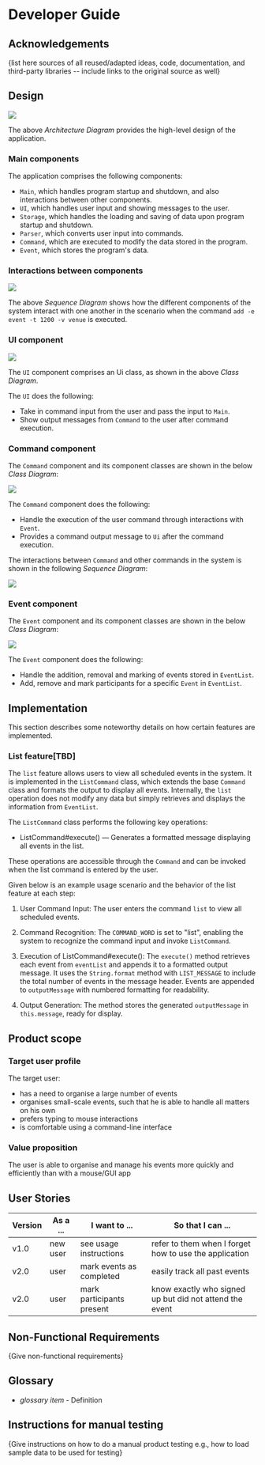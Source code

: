 # Developer Guide

## Acknowledgements

{list here sources of all reused/adapted ideas, code, documentation, and third-party libraries -- include links to the original source as well}

## Design

<img src = "images/ArchitectureDiagram.png">

The above _Architecture Diagram_ provides the high-level design of the application.

### Main components

The application comprises the following components:

* `Main`, which handles program startup and shutdown, and also interactions between other components.
* `UI`, which handles user input and showing messages to the user.
* `Storage`, which handles the loading and saving of data upon program startup and shutdown.
* `Parser`, which converts user input into commands.
* `Command`, which are executed to modify the data stored in the program.
* `Event`, which stores the program's data.

### Interactions between components

<img src = "images/ArchitectureSequenceDiagram.png">

The above _Sequence Diagram_ shows how the different components of the system interact with one
another in the scenario when the command `add -e event -t 1200 -v venue` is executed.

### UI component

<img src = "images/UiClassDiagram.png">

The `UI` component comprises an Ui class, as shown in the above _Class Diagram_.

The `UI` does the following:

* Take in command input from the user and pass the input to `Main`.
* Show output messages from `Command` to the user after command execution.

### Command component

The `Command` component and its component classes are shown in the below _Class Diagram_:

<img src = "images/CommandClassDiagram.png">

The `Command` component does the following:

* Handle the execution of the user command through interactions with `Event`.
* Provides a command output message to `Ui` after the command execution.

The interactions between `Command` and other commands in the system is shown in the following _Sequence Diagram_:

<img src = "images/CommandSequenceDiagram.png">

### Event component

The `Event` component and its component classes are shown in the below _Class Diagram_:

<img src = "images/EventClassDiagram.png">

The `Event` component does the following:
* Handle the addition, removal and marking of events stored in `EventList`.
* Add, remove and mark participants for a specific `Event` in `EventList`.

## Implementation

This section describes some noteworthy details on how certain features are implemented.

### List feature[TBD]

The `list` feature allows users to view all scheduled events in the system. 
It is implemented in the `ListCommand` class, which extends the base `Command` class and formats the output to display all events. 
Internally, the `list` operation does not modify any data but simply retrieves and displays the information from `EventList`.

The `ListCommand` class performs the following key operations:

* ListCommand#execute() — Generates a formatted message displaying all events in the list.

These operations are accessible through the `Command` and can be invoked when the list command is entered by the user.

Given below is an example usage scenario and the behavior of the list feature at each step:

1. User Command Input:
The user enters the command `list` to view all scheduled events.

2. Command Recognition:
The `COMMAND_WORD` is set to "list", enabling the system to recognize the command input and invoke `ListCommand`.

3. Execution of ListCommand#execute():
The `execute()` method retrieves each event from `eventList` and appends it to a formatted output message.
It uses the `String.format` method with `LIST_MESSAGE` to include the total number of events in the message header.
Events are appended to `outputMessage` with numbered formatting for readability.

4. Output Generation:
The method stores the generated `outputMessage` in `this.message`, ready for display.


## Product scope
### Target user profile

The target user:

* has a need to organise a large number of events
* organises small-scale events, such that he is able to handle all matters on his own
* prefers typing to mouse interactions
* is comfortable using a command-line interface

### Value proposition

The user is able to organise and manage his events more quickly and efficiently than with a mouse/GUI app

## User Stories

| Version | As a ... | I want to ...            | So that I can ...                                      |
|---------|----------|--------------------------|--------------------------------------------------------|
| v1.0    | new user | see usage instructions   | refer to them when I forget how to use the application |
| v2.0    | user     | mark events as completed | easily track all past events                           |
| v2.0    | user     | mark participants present| know exactly who signed up but did not attend the event|

## Non-Functional Requirements

{Give non-functional requirements}

## Glossary

* *glossary item* - Definition

## Instructions for manual testing

{Give instructions on how to do a manual product testing e.g., how to load sample data to be used for testing}
